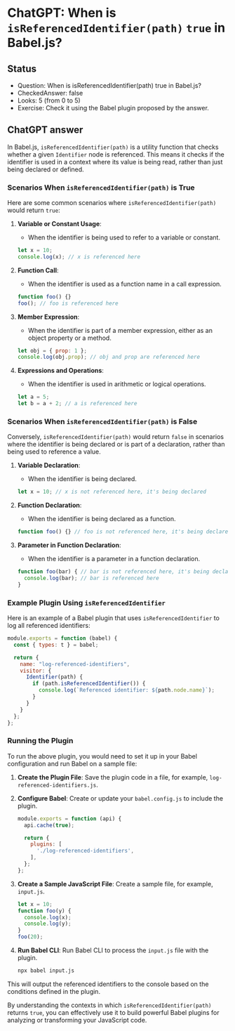 # ChatGPT: When is `isReferencedIdentifier(path)` `true` in Babel.js?

## Status

- Question: When is isReferencedIdentifier(path) true in Babel.js?
- CheckedAnswer: false
- Looks: 5 (from 0 to 5)
- Exercise: Check it using the Babel plugin proposed by the answer.

## ChatGPT answer

In Babel.js, `isReferencedIdentifier(path)` is a utility function that checks whether a given `Identifier` node is referenced. This means it checks if the identifier is used in a context where its value is being read, rather than just being declared or defined.

### Scenarios When `isReferencedIdentifier(path)` is True

Here are some common scenarios where `isReferencedIdentifier(path)` would return `true`:

1. **Variable or Constant Usage**:
   - When the identifier is being used to refer to a variable or constant.
   ```javascript
   let x = 10;
   console.log(x); // x is referenced here
   ```

2. **Function Call**:
   - When the identifier is used as a function name in a call expression.
   ```javascript
   function foo() {}
   foo(); // foo is referenced here
   ```

3. **Member Expression**:
   - When the identifier is part of a member expression, either as an object property or a method.
   ```javascript
   let obj = { prop: 1 };
   console.log(obj.prop); // obj and prop are referenced here
   ```

4. **Expressions and Operations**:
   - When the identifier is used in arithmetic or logical operations.
   ```javascript
   let a = 5;
   let b = a + 2; // a is referenced here
   ```

### Scenarios When `isReferencedIdentifier(path)` is False

Conversely, `isReferencedIdentifier(path)` would return `false` in scenarios where the identifier is being declared or is part of a declaration, rather than being used to reference a value.

1. **Variable Declaration**:
   - When the identifier is being declared.
   ```javascript
   let x = 10; // x is not referenced here, it's being declared
   ```

2. **Function Declaration**:
   - When the identifier is being declared as a function.
   ```javascript
   function foo() {} // foo is not referenced here, it's being declared
   ```

3. **Parameter in Function Declaration**:
   - When the identifier is a parameter in a function declaration.
   ```javascript
   function foo(bar) { // bar is not referenced here, it's being declared as a parameter
     console.log(bar); // bar is referenced here
   }
   ```

### Example Plugin Using `isReferencedIdentifier`

Here is an example of a Babel plugin that uses `isReferencedIdentifier` to log all referenced identifiers:

```javascript
module.exports = function (babel) {
  const { types: t } = babel;

  return {
    name: "log-referenced-identifiers",
    visitor: {
      Identifier(path) {
        if (path.isReferencedIdentifier()) {
          console.log(`Referenced identifier: ${path.node.name}`);
        }
      }
    }
  };
};
```

### Running the Plugin

To run the above plugin, you would need to set it up in your Babel configuration and run Babel on a sample file:

1. **Create the Plugin File**:
   Save the plugin code in a file, for example, `log-referenced-identifiers.js`.

2. **Configure Babel**:
   Create or update your `babel.config.js` to include the plugin.

   ```javascript
   module.exports = function (api) {
     api.cache(true);

     return {
       plugins: [
         './log-referenced-identifiers',
       ],
     };
   };
   ```

3. **Create a Sample JavaScript File**:
   Create a sample file, for example, `input.js`.

   ```javascript
   let x = 10;
   function foo(y) {
     console.log(x);
     console.log(y);
   }
   foo(20);
   ```

4. **Run Babel CLI**:
   Run Babel CLI to process the `input.js` file with the plugin.

   ```sh
   npx babel input.js
   ```

This will output the referenced identifiers to the console based on the conditions defined in the plugin.

By understanding the contexts in which `isReferencedIdentifier(path)` returns `true`, you can effectively use it to build powerful Babel plugins for analyzing or transforming your JavaScript code.